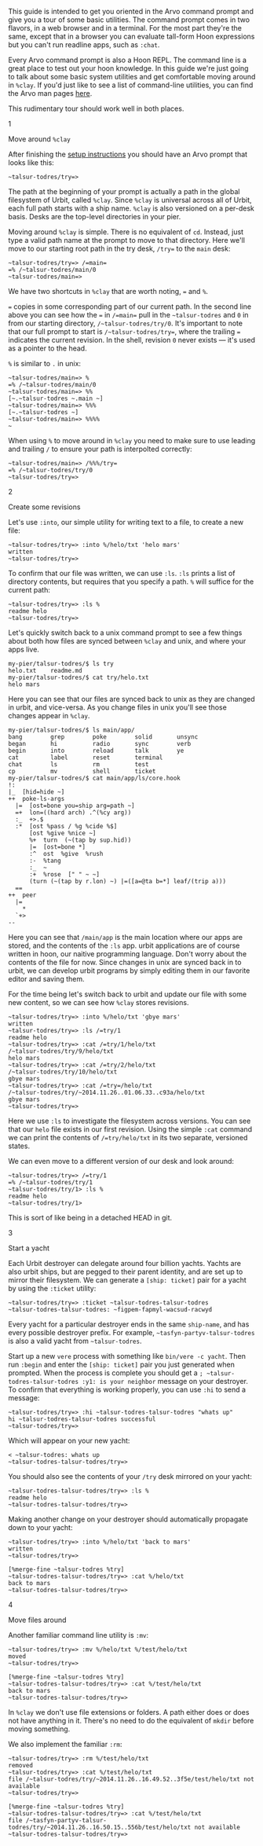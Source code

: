 This guide is intended to get you oriented in the Arvo command prompt
and give you a tour of some basic utilities. The command prompt comes in
two flavors, in a web browser and in a terminal. For the most part
they're the same, except that in a browser you can evaluate tall-form
Hoon expressions but you can't run readline apps, such as `:chat`.

Every Arvo command prompt is also a Hoon REPL. The command line is a
great place to test out your hoon knowledge. In this guide we're just
going to talk about some basic system utilities and get comfortable
moving around in `%clay`. If you'd just like to see a list of
command-line utilities, you can find the Arvo man pages [here]().

This rudimentary tour should work well in both places.

1

Move around `%clay`

After finishing the [setup instructions]() you should have an Arvo
prompt that looks like this:

    ~talsur-todres/try=>

The path at the beginning of your prompt is actually a path in the
global filesystem of Urbit, called `%clay`. Since `%clay` is universal
across all of Urbit, each full path starts with a ship name. `%clay` is
also versioned on a per-desk basis. Desks are the top-level directories
in your pier.

Moving around `%clay` is simple. There is no equivalent of `cd`.
Instead, just type a valid path name at the prompt to move to that
directory. Here we'll move to our starting root path in the try desk,
`/try=` to the `main` desk:

    ~talsur-todres/try=> /=main=
    =% /~talsur-todres/main/0
    ~talsur-todres/main=> 

We have two shortcuts in `%clay` that are worth noting, `=` and `%`.

`=` copies in some corresponding part of our current path. In the second
line above you can see how the `=` in `/=main=` pull in the
`~talsur-todres` and `0` in from our starting directory,
`/~talsur-todres/try/0`. It's important to note that our full prompt to
start is `/~talsur-todres/try=`, where the trailing `=` indicates the
current revision. In the shell, revision `0` never exists — it's used as
a pointer to the head.

`%` is similar to `.` in unix:

    ~talsur-todres/main=> %
    =% /~talsur-todres/main/0
    ~talsur-todres/main=> %%
    [~.~talsur-todres ~.main ~]
    ~talsur-todres/main=> %%%
    [~.~talsur-todres ~]
    ~talsur-todres/main=> %%%%
    ~

When using `%` to move around in `%clay` you need to make sure to use
leading and trailing `/` to ensure your path is interpolted correctly:

    ~talsur-todres/main=> /%%%/try=
    =% /~talsur-todres/try/0
    ~talsur-todres/try=> 

2

Create some revisions

Let's use `:into`, our simple utility for writing text to a file, to
create a new file:

    ~talsur-todres/try=> :into %/helo/txt 'helo mars'
    written
    ~talsur-todres/try=> 

To confirm that our file was written, we can use `:ls`. `:ls` prints a
list of directory contents, but requires that you specify a path. `%`
will suffice for the current path:

    ~talsur-todres/try=> :ls %
    readme helo
    ~talsur-todres/try=> 

Let's quickly switch back to a unix command prompt to see a few things
about both how files are synced between `%clay` and unix, and where your
apps live.

    my-pier/talsur-todres/$ ls try
    helo.txt    readme.md
    my-pier/talsur-todres/$ cat try/helo.txt
    helo mars

Here you can see that our files are synced back to unix as they are
changed in urbit, and vice-versa. As you change files in unix you'll see
those changes appear in `%clay`.

    my-pier/talsur-todres/$ ls main/app/
    bang        grep        poke        solid       unsync
    began       hi          radio       sync        verb
    begin       into        reload      talk        ye
    cat         label       reset       terminal
    chat        ls          rm          test
    cp          mv          shell       ticket
    my-pier/talsur-todres/$ cat main/app/ls/core.hook 
    !:
    |_  [hid=hide ~]
    ++  poke-ls-args
      |=  [ost=bone you=ship arg=path ~]
      =+  lon=((hard arch) .^(%cy arg))
      :_  +>.$
      :*  [ost %pass / %g %cide %$]
          [ost %give %nice ~]
          %+  turn  (~(tap by sup.hid))
          |=  [ost=bone *]
          :^  ost  %give  %rush
          :-  %tang
          :_  ~  
          :+  %rose  [" " ~ ~]
          (turn (~(tap by r.lon) ~) |=([a=@ta b=*] leaf/(trip a)))
      ==
    ++  peer
      |=
        *
      `+>
    --

Here you can see that `/main/app` is the main location where our apps
are stored, and the contents of the `:ls` app. urbit applications are of
course written in hoon, our naitive programming language. Don't worry
about the contents of the file for now. Since changes in unix are synced
back in to urbit, we can develop urbit programs by simply editing them
in our favorite editor and saving them.

For the time being let's switch back to urbit and update our file with
some new content, so we can see how `%clay` stores revisions.

    ~talsur-todres/try=> :into %/helo/txt 'gbye mars'
    written
    ~talsur-todres/try=> :ls /=try/1
    readme helo
    ~talsur-todres/try=> :cat /=try/1/helo/txt
    /~talsur-todres/try/9/helo/txt
    helo mars
    ~talsur-todres/try=> :cat /=try/2/helo/txt
    /~talsur-todres/try/10/helo/txt
    gbye mars
    ~talsur-todres/try=> :cat /=try=/helo/txt
    /~talsur-todres/try/~2014.11.26..01.06.33..c93a/helo/txt
    gbye mars
    ~talsur-todres/try=> 

Here we use `:ls` to investigate the filesystem across versions. You can
see that our `helo` file exists in our first revision. Using the simple
`:cat` command we can print the contents of `/=try/helo/txt` in its two
separate, versioned states.

We can even move to a different version of our desk and look around:

    ~talsur-todres/try=> /=try/1
    =% /~talsur-todres/try/1
    ~talsur-todres/try/1> :ls %
    readme helo
    ~talsur-todres/try/1>

This is sort of like being in a detached HEAD in git.

3

Start a yacht

Each Urbit destroyer can delegate around four billion yachts. Yachts are
also urbit ships, but are pegged to their parent identity, and are set
up to mirror their filesystem. We can generate a `[ship: ticket]` pair
for a yacht by using the `:ticket` utility:

    ~talsur-todres/try=> :ticket ~talsur-todres-talsur-todres
    ~talsur-todres-talsur-todres: ~figpem-fapmyl-wacsud-racwyd

Every yacht for a particular destroyer ends in the same `ship-name`, and
has every possible destroyer prefix. For example,
`~tasfyn-partyv-talsur-todres` is also a valid yacht from
`~talsur-todres`.

Start up a new `vere` process with something like `bin/vere -c yacht`.
Then run `:begin` and enter the `[ship: ticket]` pair you just generated
when prompted. When the process is complete you should get a
`; ~talsur-todres-talsur-todres :y1: is your neighbor` message on your
destroyer. To confirm that everything is working properly, you can use
`:hi` to send a message:

    ~talsur-todres/try=> :hi ~talsur-todres-talsur-todres "whats up"
    hi ~talsur-todres-talsur-todres successful
    ~talsur-todres/try=> 

Which will appear on your new yacht:

    < ~talsur-todres: whats up
    ~talsur-todres-talsur-todres/try=> 

You should also see the contents of your `/try` desk mirrored on your
yacht:

    ~talsur-todres-talsur-todres/try=> :ls %
    readme helo
    ~talsur-todres-talsur-todres/try=>

Making another change on your destroyer should automatically propagate
down to your yacht:

    ~talsur-todres/try=> :into %/helo/txt 'back to mars'
    written
    ~talsur-todres/try=>

    [%merge-fine ~talsur-todres %try]    
    ~talsur-todres-talsur-todres/try=> :cat %/helo/txt
    back to mars
    ~talsur-todres-talsur-todres/try=>

4

Move files around

Another familiar command line utility is `:mv`:

    ~talsur-todres/try=> :mv %/helo/txt %/test/helo/txt
    moved
    ~talsur-todres/try=>

    [%merge-fine ~talsur-todres %try]    
    ~talsur-todres-talsur-todres/try=> :cat %/test/helo/txt
    back to mars
    ~talsur-todres-talsur-todres/try=>

In `%clay` we don't use file extensions or folders. A path either does
or does not have anything in it. There's no need to do the equivalent of
`mkdir` before moving something.

We also implement the familiar `:rm`:

    ~talsur-todres/try=> :rm %/test/helo/txt
    removed
    ~talsur-todres/try=> :cat %/test/helo/txt
    file /~talsur-todres/try/~2014.11.26..16.49.52..3f5e/test/helo/txt not available
    ~talsur-todres/try=> 

    [%merge-fine ~talsur-todres %try]    
    ~talsur-todres-talsur-todres/try=> :cat %/test/helo/txt
    file /~tasfyn-partyv-talsur-todres/try/~2014.11.26..16.50.15..556b/test/helo/txt not available
    ~talsur-todres-talsur-todres/try=>
